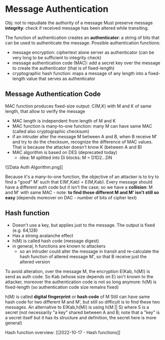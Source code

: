 # Message Authentication
Obj: not to repudiate the authority of a message
Must preserve message **integrity**: check if received message has been altered while transiting.

The function of authentication creates an **authenticator**: a string of bits that can be used to authenticate the message. 
Possible authentication functions:
- message encryption: ciphertext alone server as authenticator (can be very long to be sufficient to integrity check)
- message authentication code (MAC): add a secret key over the message to create the authenticator (that is of fixed-length)
- cryptographic hash function: maps a message of any length into a fixed-length value that serves as authenticator

## Message Authentication Code
MAC function produces fixed-size output: C(M,K) with M and K of same length, that allow to verify the message
- MAC length is independent from length of M and K
- MAC function is many-to-one function: many M can have same MAC (called also cryptographic checksum)
- if an intruder alter the message M between A and B, when B receive M' and try to do the checksum, recognize the difference of MAC values. That is because the attacker doesn't know K (between A and B)
- MAC algorithm is based on DES (deprecated today)
	- idea: M splitted into Di blocks: M = D1D2...DN

![[Data Auth Algorithm.png]]

Because it's a many-to-one function, the objective of an attacker is to try to find a "good" M' such that E(M',Kab) = E(M,Kab). Every message should have a different auth code but it isn't the case; so we have a **collision**: M and M' with same MAC
	- note: **to find those different M and M' isn't still so easy** (depends moreover on DAC - number of bits of cipher text)

## Hash function
- Doesn't use a key, but applies just to the message. The output is fixed (e.g. 64,128)
- Has a strong avalanche effect
- h(M) is called hash code (message digest)
- in general, h functions are known to attackers
	- so an intruder could alter the message in transit and re-calculate the hash function of altered message M', so that B receive just the altered version

To avoid alteration, over the message M, the encryption E(Kab, h(M)) is send as auth code. So Kab (whose size depends on E) isn't known to the attacker, moreover the authentication code is not so long anymore: h(M) is fixed-length (so authentication code size remains fixed)

h(M) is called **digital fingerprint** or **hash code** of M
Still can have same hash code for two different M and M', but still so difficult is to find these two messages.
An alternative to E(Kab,h(M)) is using h(M || S) where S is a secret (not necessarily "a key" shared between A and B; note that a "key" is a secret itself but it has its structure and definition, the secret here is more general)

Hash function overview:
[[2022-10-17 - Hash functions]]

